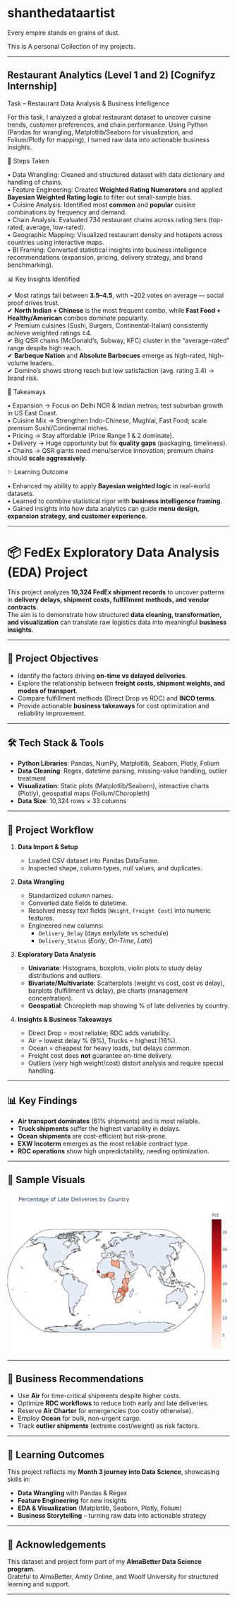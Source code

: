 # shanthedataartist
Every empire stands on grains of dust.

This is A personal Collection of my projects.

----

## Restaurant Analytics (Level 1 and 2) [Cognifyz Internship]
 
Task – Restaurant Data Analysis & Business Intelligence  

For this task, I analyzed a global restaurant dataset to uncover cuisine trends, customer preferences, and chain performance. Using Python (Pandas for wrangling, Matplotlib/Seaborn for visualization, and Folium/Plotly for mapping), I turned raw data into actionable business insights.  

🔹 Steps Taken  

• Data Wrangling: Cleaned and structured dataset with data dictionary and handling of chains.  
• Feature Engineering: Created **Weighted Rating Numerators** and applied **Bayesian Weighted Rating logic** to filter out small-sample bias.  
• Cuisine Analysis: Identified most **common** and **popular** cuisine combinations by frequency and demand.  
• Chain Analysis: Evaluated 734 restaurant chains across rating tiers (top-rated, average, low-rated).  
• Geographic Mapping: Visualized restaurant density and hotspots across countries using interactive maps.  
• BI Framing: Converted statistical insights into business intelligence recommendations (expansion, pricing, delivery strategy, and brand benchmarking).  

📊 Key Insights Identified  

✔ Most ratings fall between **3.5–4.5**, with ~202 votes on average — social proof drives trust.  
✔ **North Indian + Chinese** is the most frequent combo, while **Fast Food + Healthy/American** combos dominate popularity.  
✔ Premium cuisines (Sushi, Burgers, Continental-Italian) consistently achieve weighted ratings ≥4.  
✔ Big QSR chains (McDonald’s, Subway, KFC) cluster in the “average-rated” range despite high reach.  
✔ **Barbeque Nation** and **Absolute Barbecues** emerge as high-rated, high-volume leaders.  
✔ Domino’s shows strong reach but low satisfaction (avg. rating 3.4) → brand risk.  

🔑 Takeaways  

• Expansion → Focus on Delhi NCR & Indian metros; test suburban growth in US East Coast.  
• Cuisine Mix → Strengthen Indo-Chinese, Mughlai, Fast Food; scale premium Sushi/Continental niches.  
• Pricing → Stay affordable (Price Range 1 & 2 dominate).  
• Delivery → Huge opportunity but fix **quality gaps** (packaging, timeliness).  
• Chains → QSR giants need menu/service innovation; premium chains should **scale aggressively**.  

✨ Learning Outcome  

• Enhanced my ability to apply **Bayesian weighted logic** in real-world datasets.  
• Learned to combine statistical rigor with **business intelligence framing**.  
• Gained insights into how data analytics can guide **menu design, expansion strategy, and customer experience**.  

---- 

# 📦 FedEx Exploratory Data Analysis (EDA) Project

This project analyzes **10,324 FedEx shipment records** to uncover patterns in **delivery delays, shipment costs, fulfillment methods, and vendor contracts**.  
The aim is to demonstrate how structured **data cleaning, transformation, and visualization** can translate raw logistics data into meaningful **business insights**.

---

## 🚀 Project Objectives
- Identify the factors driving **on-time vs delayed deliveries**.
- Explore the relationship between **freight costs, shipment weights, and modes of transport**.
- Compare fulfillment methods (Direct Drop vs RDC) and **INCO terms**.
- Provide actionable **business takeaways** for cost optimization and reliability improvement.

---

## 🛠️ Tech Stack & Tools
- **Python Libraries**: Pandas, NumPy, Matplotlib, Seaborn, Plotly, Folium  
- **Data Cleaning**: Regex, datetime parsing, missing-value handling, outlier treatment  
- **Visualization**: Static plots (Matplotlib/Seaborn), interactive charts (Plotly), geospatial maps (Folium/Choropleth)  
- **Data Size**: 10,324 rows × 33 columns  

---

## 📂 Project Workflow

1. **Data Import & Setup**
   - Loaded CSV dataset into Pandas DataFrame.  
   - Inspected shape, column types, null values, and duplicates.  

2. **Data Wrangling**
   - Standardized column names.  
   - Converted date fields to datetime.  
   - Resolved messy text fields (`Weight`, `Freight Cost`) into numeric features.  
   - Engineered new columns:
     - `Delivery_Delay` (days early/late vs schedule)  
     - `Delivery_Status` (*Early*, *On-Time*, *Late*)  

3. **Exploratory Data Analysis**
   - **Univariate**: Histograms, boxplots, violin plots to study delay distributions and outliers.  
   - **Bivariate/Multivariate**: Scatterplots (weight vs cost, cost vs delay), barplots (fulfillment vs delay), pie charts (management concentration).  
   - **Geospatial**: Choropleth map showing % of late deliveries by country.  

4. **Insights & Business Takeaways**
   - Direct Drop = most reliable; RDC adds variability.  
   - Air = lowest delay % (9%), Trucks = highest (16%).  
   - Ocean = cheapest for heavy loads, but delays common.  
   - Freight cost does **not** guarantee on-time delivery.  
   - Outliers (very high weight/cost) distort analysis and require special handling.  

---

## 📊 Key Findings

- **Air transport dominates** (61% shipments) and is most reliable.  
- **Truck shipments** suffer the highest variability in delays.  
- **Ocean shipments** are cost-efficient but risk-prone.  
- **EXW Incoterm** emerges as the most reliable contract type.  
- **RDC operations** show high unpredictability, needing optimization.  

---

## 🔎 Sample Visuals

![Late Deliveries Map](map.png)

---

## 📌 Business Recommendations

- Use **Air** for time-critical shipments despite higher costs.  
- Optimize **RDC workflows** to reduce both early and late deliveries.  
- Reserve **Air Charter** for emergencies (too costly otherwise).  
- Employ **Ocean** for bulk, non-urgent cargo.  
- Track **outlier shipments** (extreme cost/weight) as risk factors.  

---

## 📖 Learning Outcomes

This project reflects my **Month 3 journey into Data Science**, showcasing skills in:  
- **Data Wrangling** with Pandas & Regex  
- **Feature Engineering** for new insights  
- **EDA & Visualization** (Matplotlib, Seaborn, Plotly, Folium)  
- **Business Storytelling** – turning raw data into actionable strategy  

---

## 📝 Acknowledgements
This dataset and project form part of my **AlmaBetter Data Science program**.  
Grateful to AlmaBetter, Amity Online, and Woolf University for structured learning and support.

---------------